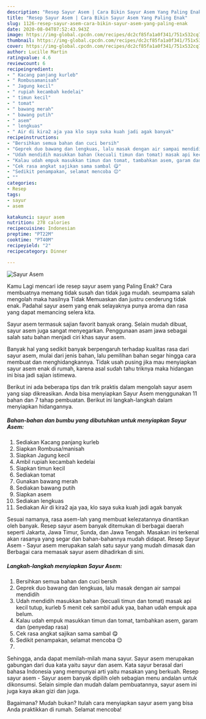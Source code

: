 ```yaml
---
description: "Resep Sayur Asem | Cara Bikin Sayur Asem Yang Paling Enak"
title: "Resep Sayur Asem | Cara Bikin Sayur Asem Yang Paling Enak"
slug: 1126-resep-sayur-asem-cara-bikin-sayur-asem-yang-paling-enak
date: 2020-08-04T07:52:43.943Z
image: https://img-global.cpcdn.com/recipes/dc2cf85fa1a0f341/751x532cq70/sayur-asem-foto-resep-utama.jpg
thumbnail: https://img-global.cpcdn.com/recipes/dc2cf85fa1a0f341/751x532cq70/sayur-asem-foto-resep-utama.jpg
cover: https://img-global.cpcdn.com/recipes/dc2cf85fa1a0f341/751x532cq70/sayur-asem-foto-resep-utama.jpg
author: Lucille Martin
ratingvalue: 4.6
reviewcount: 6
recipeingredient:
- " Kacang panjang kurleb"
- " Rombusamanisah"
- " Jagung kecil"
- " rupiah kecambah kedelai"
- " timun kecil"
- " tomat"
- " bawang merah"
- " bawang putih"
- " asem"
- " lengkuas"
- " Air di kira2 aja yaa klo saya suka kuah jadi agak banyak"
recipeinstructions:
- "Bersihkan semua bahan dan cuci bersih"
- "Geprek duo bawang dan lengkuas, lalu masak dengan air sampai mendidih"
- "Udah mendidih masukkan bahan (kecuali timun dan tomat) masak api kecil tutup, kurleb 5 menit cek sambil aduk yaa, bahan udah empuk apa belum."
- "Kalau udah empuk masukkan timun dan tomat, tambahkan asem, garam dan (penyedap rasa)"
- "Cek rasa angkat sajikan sama sambal 😋"
- "Sedikit penampakan, selamat mencoba 😌"
- ""
categories:
- Resep
tags:
- sayur
- asem

katakunci: sayur asem 
nutrition: 278 calories
recipecuisine: Indonesian
preptime: "PT22M"
cooktime: "PT40M"
recipeyield: "2"
recipecategory: Dinner

---
```



![Sayur Asem](https://img-global.cpcdn.com/recipes/dc2cf85fa1a0f341/751x532cq70/sayur-asem-foto-resep-utama.jpg)

Kamu Lagi mencari ide resep sayur asem yang Paling Enak? Cara membuatnya memang tidak susah dan tidak juga mudah. seumpama salah mengolah maka hasilnya Tidak Memuaskan dan justru cenderung tidak enak. Padahal sayur asem yang enak selayaknya punya aroma dan rasa yang dapat memancing selera kita.

Sayur asem termasuk sajian favorit banyak orang. Selain mudah dibuat, sayur asem juga sangat menyegarkan. Penggunaan asam jawa sebagai salah satu bahan menjadi ciri khas sayur asem.

Banyak hal yang sedikit banyak berpengaruh terhadap kualitas rasa dari sayur asem, mulai dari jenis bahan, lalu pemilihan bahan segar hingga cara membuat dan menghidangkannya. Tidak usah pusing jika mau menyiapkan sayur asem enak di rumah, karena asal sudah tahu triknya maka hidangan ini bisa jadi sajian istimewa.


Berikut ini ada beberapa tips dan trik praktis dalam mengolah sayur asem yang siap dikreasikan. Anda bisa menyiapkan Sayur Asem menggunakan 11 bahan dan 7 tahap pembuatan. Berikut ini langkah-langkah dalam menyiapkan hidangannya.

<!--inarticleads1-->

##### Bahan-bahan dan bumbu yang dibutuhkan untuk menyiapkan Sayur Asem:

1. Sediakan  Kacang panjang kurleb
1. Siapkan  Rombusa/manisah
1. Siapkan  Jagung kecil
1. Ambil  rupiah kecambah kedelai
1. Siapkan  timun kecil
1. Sediakan  tomat
1. Gunakan  bawang merah
1. Sediakan  bawang putih
1. Siapkan  asem
1. Sediakan  lengkuas
1. Sediakan  Air di kira2 aja yaa, klo saya suka kuah jadi agak banyak


Sesuai namanya, rasa asem-lah yang membuat kelezatannya dinantikan oleh banyak. Resep sayur asem banyak ditemukan di berbagai daerah seperti Jakarta, Jawa Timur, Sunda, dan Jawa Tengah. Masakan ini terkenal akan rasanya yang segar dan bahan-bahannya mudah didapat. Resep Sayur Asem - Sayur asem merupakan salah satu sayur yang mudah dimasak dan Berbagai cara memasak sayur asem dihadirkan di sini. 

<!--inarticleads2-->

##### Langkah-langkah menyiapkan Sayur Asem:

1. Bersihkan semua bahan dan cuci bersih
1. Geprek duo bawang dan lengkuas, lalu masak dengan air sampai mendidih
1. Udah mendidih masukkan bahan (kecuali timun dan tomat) masak api kecil tutup, kurleb 5 menit cek sambil aduk yaa, bahan udah empuk apa belum.
1. Kalau udah empuk masukkan timun dan tomat, tambahkan asem, garam dan (penyedap rasa)
1. Cek rasa angkat sajikan sama sambal 😋
1. Sedikit penampakan, selamat mencoba 😌
1. 


Sehingga, anda dapat memilah-milah mana sayur. Sayur asem merupakan gabungan dari dua kata yaitu sayur dan asem. Kata sayur berasal dari bahasa Indonesia yang mempunyai arti yaitu masakan yang berkuah. Resep sayur asem - Sayur asem banyak dipilih oleh sebagian menu andalan untuk dikonsumsi. Selain simple dan mudah dalam pembuatannya, sayur asem ini juga kaya akan gizi dan juga. 

Bagaimana? Mudah bukan? Itulah cara menyiapkan sayur asem yang bisa Anda praktikkan di rumah. Selamat mencoba!
